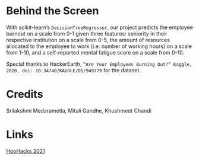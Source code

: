 # Behind the Screen

With scikit-learn’s `DecisionTreeRegressor`, our project predicts the employee burnout on a scale from 0-1 given three features: seniority in their respective institution on a scale from 0-5, the amount of resources allocated to the employee to work (i.e. number of working hours) on a scale from 1-10, and a self-reported mental fatigue score on a scale from 0-10.

Special thanks to HackerEarth, `“Are Your Employees Burning Out?” Kaggle, 2020, doi: 10.34740/KAGGLE/DS/949779` for the dataset.

# Credits
Srilakshmi Medarametla, Mitali Gandhe, Khushmeet Chandi

# Links
[HooHacks 2021](https://devpost.com/software/steady-burn)

